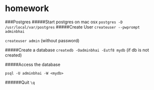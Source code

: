 # homework

###Postgres 
#####Start postgres on mac osx
`postgres -D /usr/local/var/postgres`
#####Create User
`createuser --pwprompt adminbhai`

`createuser admin` (without password)

#####Create a database
`createdb -Oadminbhai -Eutf8 mydb` (if db is not created)

#####Access the database

`psql -U adminbhai -W <mydb>`

######Quit
`\q`
